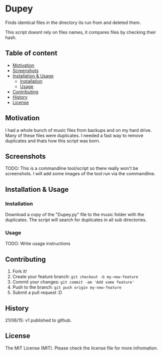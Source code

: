 # Dupey
Finds identical files in the directory its run from and deleted them. 

This script doesnt rely on files names, it compares files by checking their hash.

## Table of content

- [Motivation](#motivation)
- [Screenshots](#screenshots)
- [Installation & Usage](#installation--usage)
    - [Installation](#installation)
    - [Usage](#usage)
- [Contributing](#contributing)
- [History](#history)
- [License](#license)

## Motivation
I had a whole bunch of music files from backups and on my hard drive. Many of these files were duplicates. I needed a fast way to remove duplicates and thats how this script was born.

## Screenshots
TODO: This is a commandline tool/script so there really won't be screenshots. I will add some images of the tool run via the commandline.

## Installation & Usage

### Installation
Download a copy of the "Dupey.py" file to the music folder with the duplicates. The script will search for duplicates in all sub directories.

### Usage
TODO: Write usage instructions

## Contributing
1. Fork it!
2. Create your feature branch: `git checkout -b my-new-feature`
3. Commit your changes: `git commit -am 'Add some feature'`
4. Push to the branch: `git push origin my-new-feature`
5. Submit a pull request :D

## History
21/06/15: v1 published to github.

## License
The MIT License (MIT). Please check the license file for more infromation.

